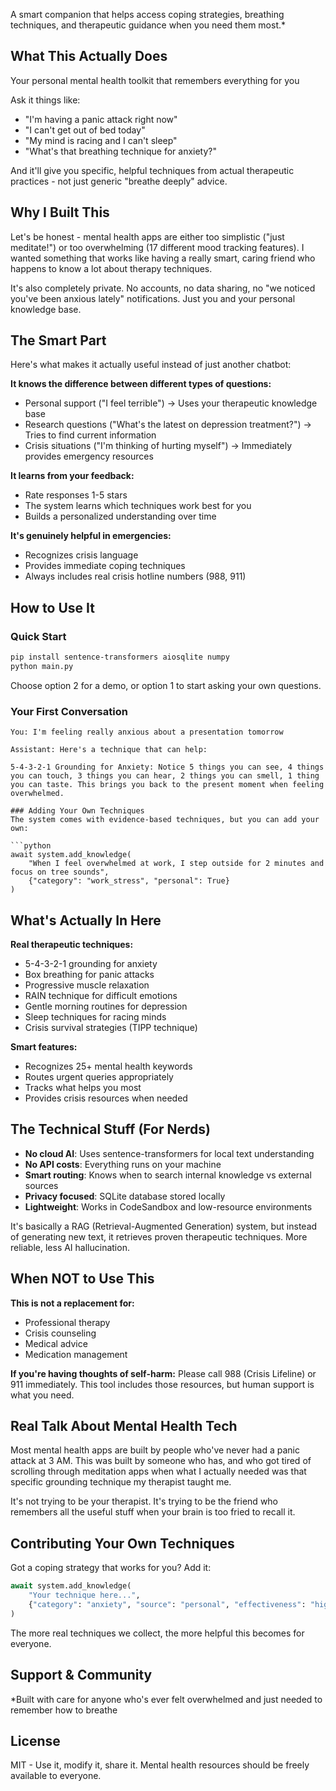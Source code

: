 A smart companion that helps access coping strategies, breathing techniques, and therapeutic guidance when you need them most.*

## What This Actually Does

Your personal mental health toolkit that remembers everything for you

Ask it things like:
- "I'm having a panic attack right now"
- "I can't get out of bed today"  
- "My mind is racing and I can't sleep"
- "What's that breathing technique for anxiety?"

And it'll give you specific, helpful techniques from actual therapeutic practices - not just generic "breathe deeply" advice.

## Why I Built This

Let's be honest - mental health apps are either too simplistic ("just meditate!") or too overwhelming (17 different mood tracking features). I wanted something that works like having a really smart, caring friend who happens to know a lot about therapy techniques.

It's also completely private. No accounts, no data sharing, no "we noticed you've been anxious lately" notifications. Just you and your personal knowledge base.

## The Smart Part

Here's what makes it actually useful instead of just another chatbot:

**It knows the difference between different types of questions:**
- Personal support ("I feel terrible") → Uses your therapeutic knowledge base
- Research questions ("What's the latest on depression treatment?") → Tries to find current information
- Crisis situations ("I'm thinking of hurting myself") → Immediately provides emergency resources

**It learns from your feedback:**
- Rate responses 1-5 stars
- The system learns which techniques work best for you
- Builds a personalized understanding over time

**It's genuinely helpful in emergencies:**
- Recognizes crisis language
- Provides immediate coping techniques
- Always includes real crisis hotline numbers (988, 911)

## How to Use It

### Quick Start
```bash
pip install sentence-transformers aiosqlite numpy
python main.py
```

Choose option 2 for a demo, or option 1 to start asking your own questions.

### Your First Conversation
```
You: I'm feeling really anxious about a presentation tomorrow

Assistant: Here's a technique that can help:

5-4-3-2-1 Grounding for Anxiety: Notice 5 things you can see, 4 things you can touch, 3 things you can hear, 2 things you can smell, 1 thing you can taste. This brings you back to the present moment when feeling overwhelmed.

### Adding Your Own Techniques
The system comes with evidence-based techniques, but you can add your own:

```python
await system.add_knowledge(
    "When I feel overwhelmed at work, I step outside for 2 minutes and focus on tree sounds",
    {"category": "work_stress", "personal": True}
)
```

## What's Actually In Here

**Real therapeutic techniques:**
- 5-4-3-2-1 grounding for anxiety
- Box breathing for panic attacks
- Progressive muscle relaxation
- RAIN technique for difficult emotions
- Gentle morning routines for depression
- Sleep techniques for racing minds
- Crisis survival strategies (TIPP technique)

**Smart features:**
- Recognizes 25+ mental health keywords
- Routes urgent queries appropriately
- Tracks what helps you most
- Provides crisis resources when needed

## The Technical Stuff (For Nerds)

- **No cloud AI**: Uses sentence-transformers for local text understanding
- **No API costs**: Everything runs on your machine
- **Smart routing**: Knows when to search internal knowledge vs external sources
- **Privacy focused**: SQLite database stored locally
- **Lightweight**: Works in CodeSandbox and low-resource environments

It's basically a RAG (Retrieval-Augmented Generation) system, but instead of generating new text, it retrieves proven therapeutic techniques. More reliable, less AI hallucination.

## When NOT to Use This

**This is not a replacement for:**
- Professional therapy
- Crisis counseling
- Medical advice
- Medication management

**If you're having thoughts of self-harm:** Please call 988 (Crisis Lifeline) or 911 immediately. This tool includes those resources, but human support is what you need.

## Real Talk About Mental Health Tech

Most mental health apps are built by people who've never had a panic attack at 3 AM. This was built by someone who has, and who got tired of scrolling through meditation apps when what I actually needed was that specific grounding technique my therapist taught me.

It's not trying to be your therapist. It's trying to be the friend who remembers all the useful stuff when your brain is too fried to recall it.

## Contributing Your Own Techniques

Got a coping strategy that works for you? Add it:

```python
await system.add_knowledge(
    "Your technique here...",
    {"category": "anxiety", "source": "personal", "effectiveness": "high"}
)
```

The more real techniques we collect, the more helpful this becomes for everyone.

## Support & Community

*Built with care for anyone who's ever felt overwhelmed and just needed to remember how to breathe

## License

MIT - Use it, modify it, share it. Mental health resources should be freely available to everyone.
